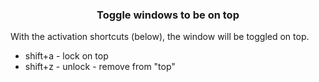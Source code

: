 <h3 id="toggle-windows-to-be-on-top" class="heading-anchor" style="text-align: center;">Toggle windows to be on top</h3>
<p>With the activation shortcuts (below), the window will be toggled on top.</p>
<ul>
<li>shift+a - lock on top</li>
<li>shift+z - unlock - remove from "top"&nbsp;</li>
</ul>
